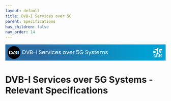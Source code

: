 ```yaml
---
layout: default
title: DVB-I Services over 5G
parent: Specifications
has_children: false
nav_order: 14
---
```


<img src="../assets/images/Banner_DVBI.png" /> 

# DVB-I Services over 5G Systems - Relevant Specifications
